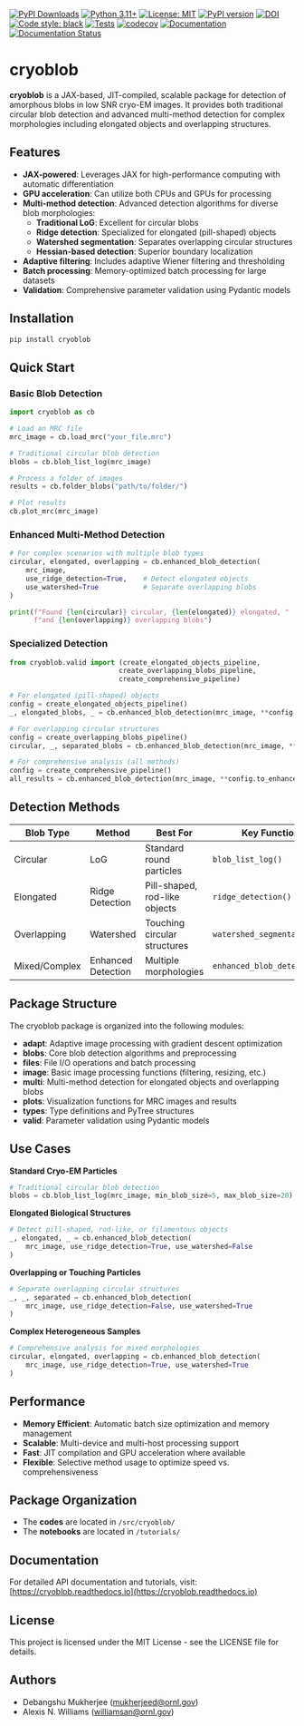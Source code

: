 [![PyPI Downloads](https://static.pepy.tech/badge/cryoblob)](https://pepy.tech/projects/cryoblob)
[![Python 3.11+](https://img.shields.io/badge/python-3.11+-blue.svg)](https://www.python.org/downloads/)
[![License: MIT](https://img.shields.io/badge/License-MIT-yellow.svg)](https://opensource.org/licenses/MIT)
[![PyPI version](https://badge.fury.io/py/cryoblob.svg)](https://badge.fury.io/py/cryoblob)
[![DOI](https://zenodo.org/badge/DOI/10.5281/zenodo.15548975.svg)](https://doi.org/10.5281/zenodo.15548975)
[![Code style: black](https://img.shields.io/badge/code%20style-black-000000.svg)](https://github.com/psf/black)
[![Tests](https://github.com/debangshu-mukherjee/cryoblob/workflows/Tests/badge.svg)](https://github.com/debangshu-mukherjee/cryoblob/actions/workflows/test.yml)
[![codecov](https://codecov.io/gh/debangshu-mukherjee/cryoblob/branch/main/graph/badge.svg)](https://codecov.io/gh/debangshu-mukherjee/cryoblob)
[![Documentation](https://github.com/debangshu-mukherjee/cryoblob/actions/workflows/docs.yml/badge.svg)](https://github.com/debangshu-mukherjee/cryoblob/actions/workflows/docs.yml)
[![Documentation Status](https://readthedocs.org/projects/cryoblob/badge/?version=latest)](https://cryoblob.readthedocs.io/en/latest/?badge=latest)

# cryoblob

**cryoblob** is a JAX-based, JIT-compiled, scalable package for detection of amorphous blobs in low SNR cryo-EM images. It provides both traditional circular blob detection and advanced multi-method detection for complex morphologies including elongated objects and overlapping structures.

## Features

* **JAX-powered**: Leverages JAX for high-performance computing with automatic differentiation
* **GPU acceleration**: Can utilize both CPUs and GPUs for processing
* **Multi-method detection**: Advanced detection algorithms for diverse blob morphologies:
  * **Traditional LoG**: Excellent for circular blobs
  * **Ridge detection**: Specialized for elongated (pill-shaped) objects
  * **Watershed segmentation**: Separates overlapping circular structures
  * **Hessian-based detection**: Superior boundary localization
* **Adaptive filtering**: Includes adaptive Wiener filtering and thresholding
* **Batch processing**: Memory-optimized batch processing for large datasets
* **Validation**: Comprehensive parameter validation using Pydantic models

## Installation

```bash
pip install cryoblob
```

## Quick Start

### Basic Blob Detection

```python
import cryoblob as cb

# Load an MRC file
mrc_image = cb.load_mrc("your_file.mrc")

# Traditional circular blob detection
blobs = cb.blob_list_log(mrc_image)

# Process a folder of images
results = cb.folder_blobs("path/to/folder/")

# Plot results
cb.plot_mrc(mrc_image)
```

### Enhanced Multi-Method Detection

```python
# For complex scenarios with multiple blob types
circular, elongated, overlapping = cb.enhanced_blob_detection(
    mrc_image,
    use_ridge_detection=True,    # Detect elongated objects
    use_watershed=True           # Separate overlapping blobs
)

print(f"Found {len(circular)} circular, {len(elongated)} elongated, "
      f"and {len(overlapping)} overlapping blobs")
```

### Specialized Detection

```python
from cryoblob.valid import (create_elongated_objects_pipeline, 
                           create_overlapping_blobs_pipeline,
                           create_comprehensive_pipeline)

# For elongated (pill-shaped) objects
config = create_elongated_objects_pipeline()
_, elongated_blobs, _ = cb.enhanced_blob_detection(mrc_image, **config.to_enhanced_kwargs())

# For overlapping circular structures  
config = create_overlapping_blobs_pipeline()
circular, _, separated_blobs = cb.enhanced_blob_detection(mrc_image, **config.to_enhanced_kwargs())

# For comprehensive analysis (all methods)
config = create_comprehensive_pipeline()
all_results = cb.enhanced_blob_detection(mrc_image, **config.to_enhanced_kwargs())
```

## Detection Methods

| Blob Type | Method | Best For | Key Function |
|-----------|--------|----------|--------------|
| Circular | LoG | Standard round particles | `blob_list_log()` |
| Elongated | Ridge Detection | Pill-shaped, rod-like objects | `ridge_detection()` |
| Overlapping | Watershed | Touching circular structures | `watershed_segmentation()` |
| Mixed/Complex | Enhanced Detection | Multiple morphologies | `enhanced_blob_detection()` |

## Package Structure

The cryoblob package is organized into the following modules:

* **adapt**: Adaptive image processing with gradient descent optimization
* **blobs**: Core blob detection algorithms and preprocessing  
* **files**: File I/O operations and batch processing
* **image**: Basic image processing functions (filtering, resizing, etc.)
* **multi**: Multi-method detection for elongated objects and overlapping blobs
* **plots**: Visualization functions for MRC images and results
* **types**: Type definitions and PyTree structures
* **valid**: Parameter validation using Pydantic models

## Use Cases

**Standard Cryo-EM Particles**
```python
# Traditional circular blob detection
blobs = cb.blob_list_log(mrc_image, min_blob_size=5, max_blob_size=20)
```

**Elongated Biological Structures**
```python
# Detect pill-shaped, rod-like, or filamentous objects
_, elongated, _ = cb.enhanced_blob_detection(
    mrc_image, use_ridge_detection=True, use_watershed=False
)
```

**Overlapping or Touching Particles**
```python
# Separate overlapping circular structures
_, _, separated = cb.enhanced_blob_detection(
    mrc_image, use_ridge_detection=False, use_watershed=True
)
```

**Complex Heterogeneous Samples**
```python
# Comprehensive analysis for mixed morphologies
circular, elongated, overlapping = cb.enhanced_blob_detection(
    mrc_image, use_ridge_detection=True, use_watershed=True
)
```

## Performance

* **Memory Efficient**: Automatic batch size optimization and memory management
* **Scalable**: Multi-device and multi-host processing support
* **Fast**: JIT compilation and GPU acceleration where available
* **Flexible**: Selective method usage to optimize speed vs. comprehensiveness

## Package Organization
* The **codes** are located in `/src/cryoblob/`
* The **notebooks** are located in `/tutorials/`

## Documentation

For detailed API documentation and tutorials, visit: [https://cryoblob.readthedocs.io](https://cryoblob.readthedocs.io)

## License

This project is licensed under the MIT License - see the LICENSE file for details.

## Authors

- Debangshu Mukherjee (mukherjeed@ornl.gov)
- Alexis N. Williams (williamsan@ornl.gov)
